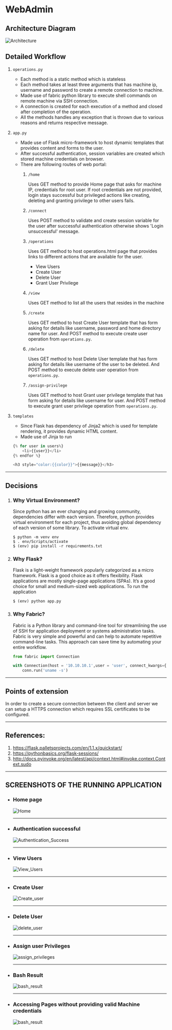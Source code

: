 # WebAdmin


## Architecture Diagram

![Architecture](images/Architecture.jpg)

## Detailed Workflow
1. `operations.py`
    - Each method is a static method which is stateless
    - Each method takes at least three arguments that has machine ip, username and password to create a remote connection to machine.
    - Made use of fabric python library to execute shell commands on remote machine via SSH connection.
    - A connection is created for each execution of a method and closed after completion of the operation.
    - All the methods handles any exception that is thrown due to various reasons and returns respective message.

2. `app.py`
    - Made use of Flask micro-framework to host dynamic templates that provides content and forms to the user.
    - After successful authentication, session variables are created which stored machine credentials on browser.
    - There are following routes of web portal:
        1. `/home`

            Uses GET method to provide Home page that asks for machine IP, credentials for root user.
            If root credentials are not provided, login stays successful but privileged actions like creating, deleting and granting privilege to other users fails.
        
        2. `/connect`

            Uses POST method to validate and create session variable for the user after successful authentication otherwise shows 'Login unsuccessful' message.

        3. `/operations`

            Uses GET method to host operations.html page that provides links to different actions that are available for the user.
            - View Users
            - Create User
            - Delete User
            - Grant User Privilege
        
        4. `/view`

            Uses GET method to list all the users that resides in the machine
            
        5. `/create`

            Uses GET method to host Create User template that has form asking for details like username, password and home directory name for user.
            And POST method to execute create user operation from `operations.py`.
            
        6. `/delete`

            Uses GET method to host Delete User template that has form asking for details like username of the user to be deleted.
            And POST method to execute delete user operation from `operations.py`.

        7. `/assign-privilege`

            Uses GET method to host Grant user privilege template that has form asking for details like username for user.
            And POST method to execute grant user privilege operation from `operations.py`.
    
3. `templates`
    - Since Flask has dependency of Jinja2 which is used for template rendering, it provides dynamic HTML content.
    - Made use of Jinja to run 
    ```python
    {% for user in users%}
        <li>{{user}}</li>
    {% endfor %}

    <h3 style="color:{{color}}">{{message}}</h3>
    ```


---
## Decisions
1. ### Why Virtual Environment?
    Since python has an ever changing and growing community, dependencies differ with each version. Therefore, python provides virtual environment for each project, thus avoiding global dependency of each version of some library.
    To activate virtual env.
    ```
    $ python -m venv env
    $ . env/Scripts/activate
    $ (env) pip install -r requirements.txt
    ```

2. ### Why Flask?
    Flask is a light-weight framework popularly categorized as a micro framework. Flask is a good choice as it offers flexibility. Flask applications are mostly single-page applications (SPAs). It’s a good choice for small and medium-sized web applications.
    To run the application
    ```
    $ (env) python app.py
    ```

3. ### Why Fabric?
    Fabric is a Python library and command-line tool for streamlining the use of SSH for application deployment or systems administration tasks. Fabric is very simple and powerful and can help to automate repetitive command-line tasks. This approach can save time by automating your entire workflow.
    ```python
    from fabric import Connection
    
    with Connection(host = '10.10.10.1',user = 'user', connect_kwargs={"password": 'passwd'}) as conn:
        conn.run('uname -s')
    ```
---

## Points of extension

In order to create a secure connection between the client and server we can setup a HTTPS connection which requires SSL certificates to be configured.

---
## References:
1. https://flask.palletsprojects.com/en/1.1.x/quickstart/
2. https://pythonbasics.org/flask-sessions/
3. http://docs.pyinvoke.org/en/latest/api/context.html#invoke.context.Context.sudo

---
## SCREENSHOTS OF THE RUNNING APPLICATION

- ### Home page
    ![Home](images/home.png)

    ---
<!-- Authentication to the server fails
![Authentication_Failure](images/authFail.png) -->

- ### Authentication successful
    ![Authentication_Success](images/authSuccess.png)

    ---
- ### View Users
    ![View_Users](images/viewUsers.png)

    ---
- ### Create User
    ![Create_user](images/createUser.png)

    ---
<!-- User Created
![Create_user_success](images/createSuccess.png)

Create User fails as user already exists
![create_user_fails](images/userExists.png) -->

<!-- Create user with custom directory
![create_user_dir](images/createUser_dir.png) -->

<!-- View created user
![view_test_user](images/viewtestUser.png) -->

- ### Delete User
    ![delete_user](images/deleteUser.png)

    ---
<!-- Delete User Successful

![delete_user_success](images/deleteSuccess.png)

Delete user fails
![delete_user_fails](images/userNotExists.png) -->

- ### Assign user Privileges
    ![assign_privileges](images/assignPrivilege.png)

    ---
<!-- User Privileges granted
![privieleges_granted](images/privilegeGranted.png) -->

- ### Bash Result
    ![bash_result](images/userCreated.png)
    
    ---
- ### Accessing Pages without providing valid Machine credentials
    ![bash_result](images/invalidSession.png)
